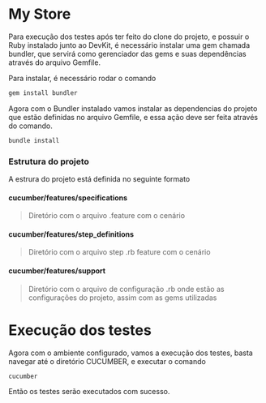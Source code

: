 # My Store

Para execução dos testes após ter feito do clone do projeto, e possuir o Ruby instalado junto ao DevKit, é necessário  instalar uma gem chamada bundler, que servirá como gerenciador das gems e suas dependências através do arquivo Gemfile.

Para instalar, é necessário rodar o comando

```sh
gem install bundler
```

Agora com o Bundler instalado vamos instalar as dependencias do projeto que estão definidas no arquivo Gemfile, e essa ação deve ser feita através do comando.

```sh
bundle install
```

### Estrutura do projeto

A estrura do projeto está definida no seguinte formato

#### cucumber/features/specifications
> Diretório com o arquivo .feature com o cenário

#### cucumber/features/step_definitions

> Diretório com o arquivo step .rb feature com o cenário

#### cucumber/features/support
> Diretório com o arquivo de configuração .rb onde estão as configurações do projeto, assim com as gems utilizadas

# Execução dos testes

Agora com o ambiente configurado, vamos a execução dos testes, basta navegar até o diretório CUCUMBER, e executar o comando

```sh
cucumber
```

Então os testes serão executados com sucesso.
